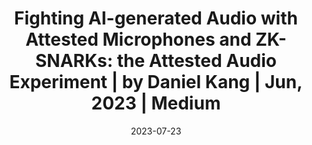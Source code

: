 ---
title: "Fighting AI-generated Audio with Attested Microphones and ZK-SNARKs: the Attested Audio Experiment | by Daniel Kang | Jun, 2023 | Medium"
date: 2023-07-23
externalLink: https://medium.com/@danieldkang/fighting-ai-generated-audio-with-attested-microphones-and-zk-snarks-the-attested-audio-experiment-d6ea0fc296ac
---